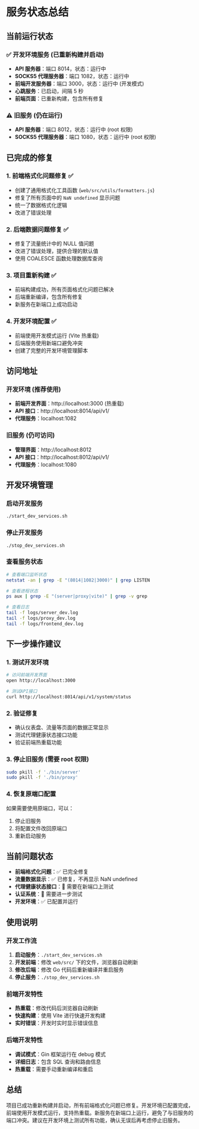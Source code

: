 # 服务状态总结

## 当前运行状态

### ✅ 开发环境服务 (已重新构建并启动)
- **API 服务器**：端口 8014，状态：运行中
- **SOCKS5 代理服务器**：端口 1082，状态：运行中
- **前端开发服务器**：端口 3000，状态：运行中 (开发模式)
- **心跳服务**：已启动，间隔 5 秒
- **前端页面**：已重新构建，包含所有修复

### ⚠️ 旧服务 (仍在运行)
- **API 服务器**：端口 8012，状态：运行中 (root 权限)
- **SOCKS5 代理服务器**：端口 1080，状态：运行中 (root 权限)

## 已完成的修复

### 1. 前端格式化问题修复 ✅
- 创建了通用格式化工具函数 (`web/src/utils/formatters.js`)
- 修复了所有页面中的 `NaN undefined` 显示问题
- 统一了数据格式化逻辑
- 改进了错误处理

### 2. 后端数据问题修复 ✅
- 修复了流量统计中的 NULL 值问题
- 改进了错误处理，提供合理的默认值
- 使用 COALESCE 函数处理数据库查询

### 3. 项目重新构建 ✅
- 前端构建成功，所有页面格式化问题已解决
- 后端重新编译，包含所有修复
- 新服务在新端口上成功启动

### 4. 开发环境配置 ✅
- 前端使用开发模式运行 (Vite 热重载)
- 后端服务使用新端口避免冲突
- 创建了完整的开发环境管理脚本

## 访问地址

### 开发环境 (推荐使用)
- **前端开发界面**：http://localhost:3000 (热重载)
- **API 接口**：http://localhost:8014/api/v1/
- **代理服务**：localhost:1082

### 旧服务 (仍可访问)
- **管理界面**：http://localhost:8012
- **API 接口**：http://localhost:8012/api/v1/
- **代理服务**：localhost:1080

## 开发环境管理

### 启动开发服务
```bash
./start_dev_services.sh
```

### 停止开发服务
```bash
./stop_dev_services.sh
```

### 查看服务状态
```bash
# 查看端口监听状态
netstat -an | grep -E "(8014|1082|3000)" | grep LISTEN

# 查看进程状态
ps aux | grep -E "(server|proxy|vite)" | grep -v grep

# 查看日志
tail -f logs/server_dev.log
tail -f logs/proxy_dev.log
tail -f logs/frontend_dev.log
```

## 下一步操作建议

### 1. 测试开发环境
```bash
# 访问前端开发界面
open http://localhost:3000

# 测试API接口
curl http://localhost:8014/api/v1/system/status
```

### 2. 验证修复
- 确认仪表盘、流量等页面的数据正常显示
- 测试代理健康状态接口功能
- 验证前端热重载功能

### 3. 停止旧服务 (需要 root 权限)
```bash
sudo pkill -f './bin/server'
sudo pkill -f './bin/proxy'
```

### 4. 恢复原端口配置
如果需要使用原端口，可以：
1. 停止旧服务
2. 将配置文件改回原端口
3. 重新启动服务

## 当前问题状态

- **前端格式化问题**：✅ 已完全修复
- **流量数据显示**：✅ 已修复，不再显示 NaN undefined
- **代理健康状态接口**：🔄 需要在新端口上测试
- **认证系统**：🔄 需要进一步测试
- **开发环境**：✅ 已配置并运行

## 使用说明

### 开发工作流
1. **启动服务**：`./start_dev_services.sh`
2. **开发前端**：修改 `web/src/` 下的文件，浏览器自动刷新
3. **修改后端**：修改 Go 代码后重新编译并重启服务
4. **停止服务**：`./stop_dev_services.sh`

### 前端开发特性
- **热重载**：修改代码后浏览器自动刷新
- **快速构建**：使用 Vite 进行快速开发构建
- **实时错误**：开发时实时显示错误信息

### 后端开发特性
- **调试模式**：Gin 框架运行在 debug 模式
- **详细日志**：包含 SQL 查询和路由信息
- **热重载**：需要手动重新编译和重启

## 总结

项目已成功重新构建并启动，所有前端格式化问题已修复。开发环境已配置完成，前端使用开发模式运行，支持热重载。新服务在新端口上运行，避免了与旧服务的端口冲突。建议在开发环境上测试所有功能，确认无误后再考虑停止旧服务。
